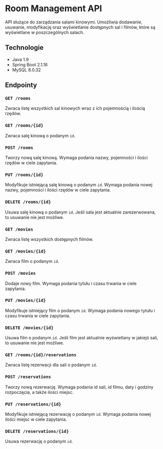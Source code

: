 # Room Management API

API służące do zarządzania salami kinowymi. Umożliwia dodawanie, usuwanie, modyfikację oraz wyświetlanie dostępnych sal i filmów, które są wyświetlane w poszczególnych salach.

## Technologie

* Java 1.9
* Spring Boot 2.1.16
* MySQL 8.0.32

## Endpointy

### `GET /rooms`

Zwraca listę wszystkich sal kinowych wraz z ich pojemnością i ilością rzędów.

### `GET /rooms/{id}`

Zwraca salę kinową o podanym `id`.

### `POST /rooms`

Tworzy nową salę kinową. Wymaga podania nazwy, pojemności i ilości rzędów w ciele zapytania.

### `PUT /rooms/{id}`

Modyfikuje istniejącą salę kinową o podanym `id`. Wymaga podania nowej nazwy, pojemności i ilości rzędów w ciele zapytania.

### `DELETE /rooms/{id}`

Usuwa salę kinową o podanym `id`. Jeśli sala jest aktualnie zarezerwowana, to usuwanie nie jest możliwe.

### `GET /movies`

Zwraca listę wszystkich dostępnych filmów.

### `GET /movies/{id}`

Zwraca film o podanym `id`.

### `POST /movies`

Dodaje nowy film. Wymaga podania tytułu i czasu trwania w ciele zapytania.

### `PUT /movies/{id}`

Modyfikuje istniejący film o podanym `id`. Wymaga podania nowego tytułu i czasu trwania w ciele zapytania.

### `DELETE /movies/{id}`

Usuwa film o podanym `id`. Jeśli film jest aktualnie wyświetlany w jakiejś sali, to usuwanie nie jest możliwe.

### `GET /rooms/{id}/reservations`

Zwraca listę rezerwacji dla sali o podanym `id`.

### `POST /reservations`

Tworzy nową rezerwację. Wymaga podania id sali, id filmu, daty i godziny rozpoczęcia, a także ilości miejsc.

### `PUT /reservations/{id}`

Modyfikuje istniejącą rezerwację o podanym `id`. Wymaga podania nowej ilości miejsc w ciele zapytania.

### `DELETE /reservations/{id}`

Usuwa rezerwację o podanym `id`.
